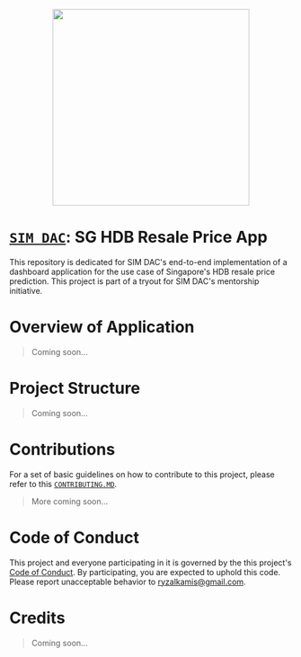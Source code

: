 <p align="center"><a href="http://simdaclub.com/">
  <img width="350" height="350"  src="https://i.imgur.com/OS0Eood.png"></a>
</p>

# [`SIM DAC`](http://simdaclub.com/): SG HDB Resale Price App

This repository is dedicated for SIM DAC's end-to-end implementation of a dashboard application for the use case of Singapore's HDB resale price prediction. This project is part of a tryout for SIM DAC's mentorship initiative.

# Overview of Application
> Coming soon...

# Project Structure
> Coming soon...

# Contributions
For a set of basic guidelines on how to contribute to this project, please refer to this [`CONTRIBUTING.MD`](./CONTRIBUTING.MD).

> More coming soon...

# Code of Conduct
This project and everyone participating in it is governed by the this project's [Code of Conduct](./CODE_OF_CONDUCT). By participating, you are expected to uphold this code. Please report unacceptable behavior to [ryzalkamis@gmail.com](ryzalkamis@gmail.com).

# Credits
> Coming soon...

